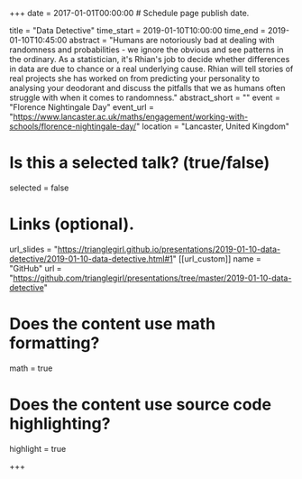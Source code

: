 +++
date = 2017-01-01T00:00:00  # Schedule page publish date.

title = "Data Detective"
time_start = 2019-01-10T10:00:00
time_end = 2019-01-10T10:45:00
abstract = "Humans are notoriously bad at dealing with randomness and probabilities - we ignore the obvious and see patterns in the ordinary. As a statistician, it's Rhian's job to decide whether differences in data are due to chance or a real underlying cause. Rhian will tell stories of real projects she has worked on from predicting your personality to analysing your deodorant and discuss the pitfalls that we as humans often struggle with when it comes to randomness."
abstract_short = ""
event = "Florence Nightingale Day"
event_url = "https://www.lancaster.ac.uk/maths/engagement/working-with-schools/florence-nightingale-day/"
location = "Lancaster, United Kingdom"

# Is this a selected talk? (true/false)
selected = false

# Links (optional).
url_slides = "https://trianglegirl.github.io/presentations/2019-01-10-data-detective/2019-01-10-data-detective.html#1" 
[[url_custom]] name = "GitHub" url = "https://github.com/trianglegirl/presentations/tree/master/2019-01-10-data-detective"

# Does the content use math formatting?
math = true

# Does the content use source code highlighting?
highlight = true

+++
